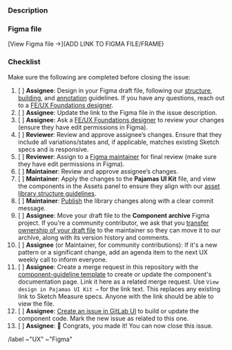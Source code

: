 <!--
Start by choosing one of the following based on the nature of your contribution:
   - For changes in the Pajamas UI Kit duplicate the file to your drafts: https://www.figma.com/community/file/781156790581391771
   - To create a new component, duplicate our component template to your drafts: https://www.figma.com/file/OmvFfWkqEsdGhXAND133ou/Component?node-id=0%3A1
   - For all other changes, create a new file in your drafts.

To move a duplicate file to your drafts:
   1. Open the duplicate, then use the dropdown next to the file name to select
      “Move to Project…” and select your Drafts as the new location.
   2. Update the template name and start designing ;)
-->

### Description

<!-- Add a short description of the changes you're contributing. Consider adding
a checklist of variations and states to the description so that reviewers can be
sure to cross reference everything that has been completed. -->

### Figma file

<!-- Before pasting the link to your Figma file/frame, in the file sharing settings,
make sure that “anyone with the link” can view. -->

[View Figma file →](ADD LINK TO FIGMA FILE/FRAME)

### Checklist

Make sure the following are completed before closing the issue:

1. [ ] **Assignee**: Design in your Figma draft file, following our [structure][structure],
   [building][building], and [annotation][annotation] guidelines. If you have any
   questions, reach out to a [FE/UX Foundations designer][foundations-team].
1. [ ] **Assignee**: Update the link to the Figma file in the issue description.
1. [ ] **Assignee**: Ask a [FE/UX Foundations designer][foundations-team]
   to review your changes (ensure they have edit permissions in Figma).
1. [ ] **Reviewer**: Review and approve assignee’s changes. Ensure that they include
   all variations/states and, if applicable, matches existing Sketch specs and
   is responsive.
1. [ ] **Reviewer**: Assign to a [Figma maintainer](https://about.gitlab.com/handbook/engineering/projects/#design.gitlab.com)
   for final review (make sure they have edit permissions in Figma).
1. [ ] **Maintainer**: Review and approve assignee’s changes.
1. [ ] **Maintainer**: Apply the changes to the **Pajamas UI Kit** file, and view
   the components in the Assets panel to ensure they align with our [asset library structure guidelines][structure].
1. [ ] **Maintainer**: [Publish][publishing] the library changes along with a clear
   commit message.
1. [ ] **Assignee**: Move your draft file to the **Component archive** Figma project.
   If you're a community contributor, we ask that you [transfer ownership of your draft file](https://help.figma.com/hc/en-us/articles/360040530853)
   to the maintainer so they can move it to our archive, along with its version
   history and comments.
1. [ ] **Assignee** (or Maintainer, for community contributions): If it's a new
   pattern or a significant change, add an agenda item to the next UX weekly call
   to inform everyone.
1. [ ] **Assignee**: Create a merge request in this repository with the [component-guideline template](https://gitlab.com/gitlab-org/gitlab-services/design.gitlab.com/-/blob/master/.gitlab/merge_request_templates/component-guideline.md)
   to create or update the component's documentation page. Link it here as a related
   merge request. Use `View design in Pajamas UI Kit →` for the link text. This
   replaces any existing link to Sketch Measure specs. Anyone with the link should
   be able to view the file. 
1. [ ] **Assignee**: [Create an issue in GitLab UI](https://gitlab.com/gitlab-org/gitlab-ui/-/issues/new)
   to build or update the component code. Mark the new issue as related to this one.
1. [ ] **Assignee**: 🎉 Congrats, you made it! You can now close this issue.

/label ~"UX" ~"Figma"

[annotation]: https://gitlab.com/gitlab-org/gitlab-services/design.gitlab.com/-/blob/master/doc/pajamas-ui-kit.md#adding-descriptions-notes-and-annotations
[building]: https://gitlab.com/gitlab-org/gitlab-services/design.gitlab.com/-/blob/master/doc/pajamas-ui-kit.md#building-components
[foundations-team]: https://about.gitlab.com/company/team/?department=fe-ux-foundations-team
[publishing]: https://gitlab.com/gitlab-org/gitlab-services/design.gitlab.com/-/blob/master/doc/pajamas-ui-kit.md#publishing-changes
[structure]: https://gitlab.com/gitlab-org/gitlab-services/design.gitlab.com/-/blob/master/doc/pajamas-ui-kit.md#structure
